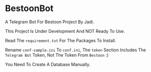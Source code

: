 # BestoonBot
A Telegram Bot For Bestoon Project By Jadi.

This Project Is Under Development And NOT Ready To Use.

Read The `requirement.txt` For The Packages To Install.

Rename `conf-sample.ini` To `conf.ini`, The `token` Section Includes The `Telegram Bot` Token, Not The Token From `Bestoon` :)

You Need To Create A Database Manually.
